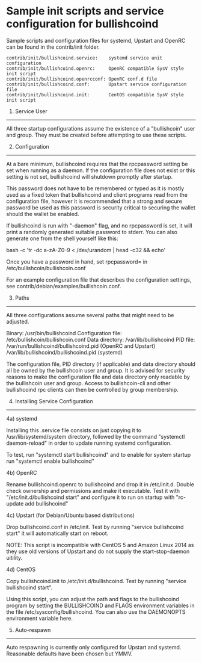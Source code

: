 Sample init scripts and service configuration for bullishcoind
==========================================================

Sample scripts and configuration files for systemd, Upstart and OpenRC
can be found in the contrib/init folder.

    contrib/init/bullishcoind.service:    systemd service unit configuration
    contrib/init/bullishcoind.openrc:     OpenRC compatible SysV style init script
    contrib/init/bullishcoind.openrcconf: OpenRC conf.d file
    contrib/init/bullishcoind.conf:       Upstart service configuration file
    contrib/init/bullishcoind.init:       CentOS compatible SysV style init script

1. Service User
---------------------------------

All three startup configurations assume the existence of a "bullishcoin" user
and group.  They must be created before attempting to use these scripts.

2. Configuration
---------------------------------

At a bare minimum, bullishcoind requires that the rpcpassword setting be set
when running as a daemon.  If the configuration file does not exist or this
setting is not set, bullishcoind will shutdown promptly after startup.

This password does not have to be remembered or typed as it is mostly used
as a fixed token that bullishcoind and client programs read from the configuration
file, however it is recommended that a strong and secure password be used
as this password is security critical to securing the wallet should the
wallet be enabled.

If bullishcoind is run with "-daemon" flag, and no rpcpassword is set, it will
print a randomly generated suitable password to stderr.  You can also
generate one from the shell yourself like this:

bash -c 'tr -dc a-zA-Z0-9 < /dev/urandom | head -c32 && echo'

Once you have a password in hand, set rpcpassword= in /etc/bullishcoin/bullishcoin.conf

For an example configuration file that describes the configuration settings,
see contrib/debian/examples/bullishcoin.conf.

3. Paths
---------------------------------

All three configurations assume several paths that might need to be adjusted.

Binary:              /usr/bin/bullishcoind
Configuration file:  /etc/bullishcoin/bullishcoin.conf
Data directory:      /var/lib/bullishcoind
PID file:            /var/run/bullishcoind/bullishcoind.pid (OpenRC and Upstart)
                     /var/lib/bullishcoind/bullishcoind.pid (systemd)

The configuration file, PID directory (if applicable) and data directory
should all be owned by the bullishcoin user and group.  It is advised for security
reasons to make the configuration file and data directory only readable by the
bullishcoin user and group.  Access to bullishcoin-cli and other bullishcoind rpc clients
can then be controlled by group membership.

4. Installing Service Configuration
-----------------------------------

4a) systemd

Installing this .service file consists on just copying it to
/usr/lib/systemd/system directory, followed by the command
"systemctl daemon-reload" in order to update running systemd configuration.

To test, run "systemctl start bullishcoind" and to enable for system startup run
"systemctl enable bullishcoind"

4b) OpenRC

Rename bullishcoind.openrc to bullishcoind and drop it in /etc/init.d.  Double
check ownership and permissions and make it executable.  Test it with
"/etc/init.d/bullishcoind start" and configure it to run on startup with
"rc-update add bullishcoind"

4c) Upstart (for Debian/Ubuntu based distributions)

Drop bullishcoind.conf in /etc/init.  Test by running "service bullishcoind start"
it will automatically start on reboot.

NOTE: This script is incompatible with CentOS 5 and Amazon Linux 2014 as they
use old versions of Upstart and do not supply the start-stop-daemon uitility.

4d) CentOS

Copy bullishcoind.init to /etc/init.d/bullishcoind. Test by running "service bullishcoind start".

Using this script, you can adjust the path and flags to the bullishcoind program by
setting the BULLISHCOIND and FLAGS environment variables in the file
/etc/sysconfig/bullishcoind. You can also use the DAEMONOPTS environment variable here.

5. Auto-respawn
-----------------------------------

Auto respawning is currently only configured for Upstart and systemd.
Reasonable defaults have been chosen but YMMV.
